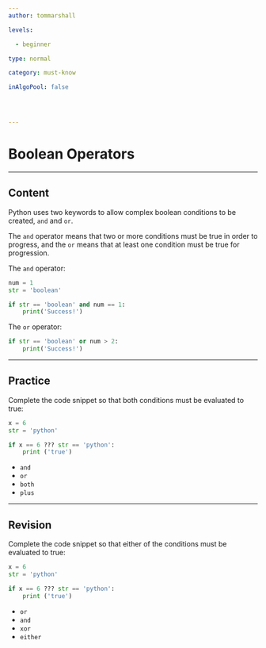```yaml
---
author: tommarshall

levels:

  - beginner

type: normal

category: must-know

inAlgoPool: false




---
```


# Boolean Operators

---
## Content

Python uses two keywords to allow complex boolean conditions to be created, `and` and `or`.

The `and` operator means that two or more conditions must be true in order to progress, and the `or` means that at least one condition must be true for progression.

The `and` operator:

```python
num = 1
str = 'boolean'

if str == 'boolean' and num == 1:
    print('Success!')
```
The `or` operator:

```python
if str == 'boolean' or num > 2:
    print('Success!')
```

---
## Practice

Complete the code snippet so that both conditions must be evaluated to true:

```python
x = 6
str = 'python'

if x == 6 ??? str == 'python':
    print ('true')
```

* `and`
* `or`
* `both`
* `plus`

---
## Revision

Complete the code snippet so that either of the conditions must be evaluated to true:

```python
x = 6
str = 'python'

if x == 6 ??? str == 'python':
    print ('true')
```

* `or`
* `and`
* `xor`
* `either`

